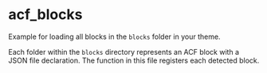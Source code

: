 # acf_blocks

Example for loading all blocks in the `blocks` folder in your theme.

Each folder within the `blocks` directory represents an ACF block with a JSON file declaration.
The function in this file registers each detected block.